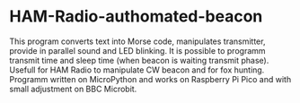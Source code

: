 # HAM-Radio-authomated-beacon
This program converts text into Morse code, manipulates transmitter, provide in parallel sound and LED blinking. 
It is possible to programm transmit time and sleep time (when beacon is waiting transmit phase). 
Usefull for HAM Radio to manipulate CW beacon and for fox hunting. 
Programm written on MicroPython and works on Raspberry Pi Pico and with small adjustment on BBC Microbit.
